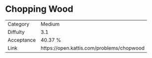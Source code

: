 # Chopping Wood

<table>
    <tr>
        <td>Category</td>
        <td>Medium</td>
    </tr>
    <tr>
        <td>Diffulty</td>
        <td>3.1</td>
    </tr>
    <tr>
        <td>Acceptance</td>
        <td>40.37 %</td>
    </tr>
    <tr>
        <td>Link</td>
        <td>https://open.kattis.com/problems/chopwood</td>
    </tr>
</table>